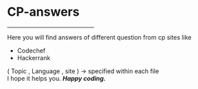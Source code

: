 # CP-answers
<hr width="40%">
Here you will find answers of different question from cp sites like
<ul>
<li>Codechef</li>
<li>Hackerrank</li> 
</ul>
( Topic , Language , site ) -> specified within each file  <br>
I hope it helps you.
<strong><em>Happy coding.</em></strong> 
